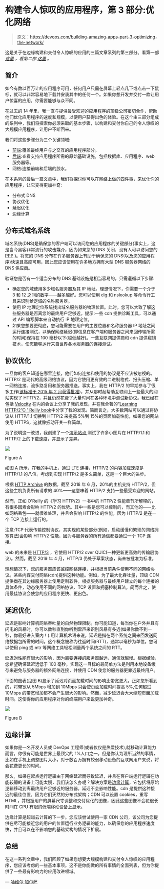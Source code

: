 # 构建令人惊叹的应用程序，第 3 部分:优化网络

> 原文：<https://devops.com/building-amazing-apps-part-3-optimizing-the-network/>

这是关于在边缘构建和交付令人惊叹的应用的三篇文章系列的第三部分。看第一部 [*这里*](https://devops.com/building-amazing-apps-part-1-optimizing-the-front-end/) *，看第二部* [*这里*](https://devops.com/building-amazing-apps-part-2-optimizing-the-back-end) *。*

## **简介**

如今有数以百万计的应用程序可用，任何用户只需在屏幕上轻点几下或点击一下鼠标，就可以非常容易地下载并安装其中的任何一个。如果你想开发并交付一款让用户惊喜的应用，你需要能够与众不同。

在过去的 14 年里，我一直与提供最受欢迎的应用程序的顶级公司密切合作，帮助他们优化应用程序的速度和规模，以便用户获得出色的体验。在这个由三部分组成的系列中，我们将探索你必须采取的基本步骤，以构建和交付你自己的令人惊叹的大规模应用程序，让用户不断回来。

我们将这些步骤分为三个关键领域:

*   [前端](https://devops.com/building-amazing-apps-part-1-optimizing-the-front-end/):覆盖最终用户与之交互的应用程序部分。
*   [后端](https://devops.com/building-amazing-apps-part-2-optimizing-the-back-end/):查看支持应用程序所需的原始基础设施，包括数据库、应用程序、web 服务器等。
*   网络:连接前端和后端的胶水。

在本系列的最后一篇文章中，我们将探讨你可以在网络上做的四件事，来优化你的应用程序，让它变得更加神奇:

*   分布式 DNS
*   协议优化
*   延迟优化
*   边缘计算

## **分布式域名系统**

域名系统(DNS)是确保您的客户端可以访问您的应用程序的关键部分(事实上，这是当今黑客非常流行的攻击媒介，因为如果您的 DNS 关闭，没有人可以访问您的 [PPP](https://en.wikipedia.org/wiki/Point-to-Point_Protocol) )。将您的 DNS 分布在许多服务器上有助于确保您的 DNS(以及您的应用程序)快速且高度可用，因此您应该使用在许多地方拥有大型 DNS 服务器网络的 DNS 供应商。

验证您是否有一个适当分布的 DNS 基础设施是相当容易的。只需遵循以下步骤:

*   确定您的域使用多少域名服务器及其 IP 地址。理想情况下，你需要一个介于 3 和 12 之间的数字——越多越好。您可以使用 dig 和 nslookup 等命令行工具来识别给定域的名称服务器。
*   使用 IP 地理定位系统找出域名服务器的物理位置。此时，您可以大致了解这些服务器是否离您的最终用户足够近。提示:一些 cdn 提供诊断工具，可以通过 API 编写脚本来自动执行 IP 地理定位。
*   如果您想要更彻底，您可能需要在用户的主要位置和名称服务器 IP 地址之间运行连接测试，以确保网络延迟(即信息在客户端和服务器之间来回传输所需的时间)保持在 100 毫秒以下(越低越好)。一些互联网提供商和 cdn 提供窥镜技术，使您能够运行来自世界各地服务器的连接测试。

## **协议优化**

一旦你的客户知道在哪里连接，他们如何连接和使用的协议是不应该被忽视的。HTTP/2 是现代的高级网络协议，因为它使用更有效的二进制格式、报头压缩、单一网络连接、流多路复用和服务器推送。事实上，我在 HTTP/2 的早期参与了很多工作([该标准于 2015 年 2 月获得批准](https://www.mnot.net/blog/2015/02/18/http2))，并从那时起帮助互联网上一些最大的网站实现了 HTTP/2，并且仍然花费了大量时间在各种环境中测试新协议。我已经在包括 [Velocity](https://conferences.oreilly.com/velocity/vl-eu-2016/public/schedule/detail/52820) 在内的会议上分享了我的发现，并在我合著的“[Learning HTTP/2”O ' Reilly book](https://amzn.to/2TJbpUU)中分享了我的发现。简而言之，大多数网站可以通过将协议从 HTTP/1.1 切换到 HTTP/2 来提高 5%到 15%的页面加载性能，如果您的网站使用 HTTPS，这就像扳动开关一样简单。

为了说明这一改进，我创建了一个[演示站点](https://http2.akamai.com/),测试了许多小图片在 HTTP/1.1 和 HTTP/2 上的下载速度，并显示了差异。

![](img/d828ff1d05fd705a0ff6e44765917e87.png)

Figure A

如图 A 所示，在我的手机上，通过 LTE 连接，HTTP/2 的内容加载速度是 HTTP/1.1 的八倍。考虑到实现 HTTP/2 是多么简单，这是一个巨大的进步。

根据 [HTTP Archive](https://httparchive.org/) 的数据，截至 2018 年 6 月，20%的主机支持 HTTP/2，但这些主机负责所有请求的 40%——这意味着 HTTP/2 支持一些最受欢迎的网站。

然而，正如 O'Reilly 的《学习 HTTP/2》一书中的 HTTP/2 性能章节所解释的，有很多因素会影响 HTTP/2 的优势。其中一些是您可以控制的，而其他的——比如网络丢包——就很难处理，并且会影响 HTTP/2 的性能，因为 HTTP/2 是在一个 TCP 连接上运行的。

注意:TCP 代表传输控制协议，其实现的某些部分(例如，启动缓慢和繁琐的网络拥塞算法)会影响 HTTP/2 性能，因为与服务器的所有通信都要通过一个 TCP 连接。

web 的未来是 [HTTP/3](https://en.wikipedia.org/wiki/HTTP/3) ，它使用 HTTP/2 over QUIC(一种更新更高效的传输层协议)。然而，截至 2019 年 4 月，HTTP/3 仍处于草案状态，尚未被批准为标准。

理想情况下，您的服务器应该监控网络连接，并根据当前条件使用不同的网络协议。某些内容交付网络(cdn)提供这种功能。例如，为了最大化吞吐量，顶级 CDN 提供商在其边缘服务器上使用定制软件，根据服务器与最终用户建立的每个连接的具体条件，动态使用不同的网络协议、TCP 设置和拥塞控制算法。简而言之，使用最佳协议会使您的应用程序更快、更出色。

## **延迟优化**

延迟是影响计算机网络吞吐量的自然物理限制。你可能知道，每当你在户外并且有闪电的风暴时，你可以数秒直到你听到雷声来识别风暴有多近(如果你数不到一秒，你最好进入室内！).用计算机术语来说，延迟是指在两个系统之间来回发送网络数据包所需的时间。这个概念被称为往返时间(RTT)，通常以毫秒为单位。您可以使用 ping 或 mtr 等网络工具轻松测量两个系统之间的 RTT。

延迟对性能有很大的影响，因为离要连接的服务器越远，通信就越慢。根据经验，您希望确保延迟远低于 100 毫秒。实现这一目标的最简单方法是利用本地设备缓存来避免与服务器的额外网络连接，并使用 CDN 使您的服务器更靠近最终用户。

下面的图表(见图 B)显示了延迟对页面加载时间的影响比带宽更大。正如您所看到的，将带宽从 5Mbps 增加到 10Mbps 只会使页面加载时间提高 5%,任何超过 10Mbps 的带宽增加都不会产生很大的影响。然而，减少延迟会大大缩短页面加载时间。这使得你的应用程序对你的终端用户来说更加神奇。

![](img/87f1e82f9a5e4905d473ee239bbb021f.png)

Figure B

## **边缘计算**

如果你是一名开发人员或 DevOps 工程师(或者仅仅是热爱技术),就移动计算能力而言，你很有可能是世界上最顶尖的 1%人口之一。但是你认为理所当然的事情，比如在手机上调整图片大小，对于数百万拥有较弱移动设备的互联网用户来说，将会花费更长的时间。

那么，如果在起点运行逻辑由于网络延迟而导致延迟，并且在客户端运行逻辑在功能较弱的设备上可能太慢，我们该怎么办呢？解决方案是[边缘计算](https://en.wikipedia.org/wiki/Edge_computing)，它包括将原始逻辑移动到离最终用户足够近的服务器，延迟不会影响性能。cdn 是提供这种接近的最佳位置，因为它们天然的分布式架构；CDN 可以设置 cookies，重写 HTML，并根据用户的屏幕尺寸调整和交付优化的图像，因此这些图像不会花很长时间在 CPU 有限的低端移动设备上显示。

边缘计算是超越云计算的下一步。您应该尝试使用一家 CDN 公司，该公司为您提供在尽可能接近您的用户的位置运行业务逻辑的能力，以确保您的应用程序速度快，并且可以在不影响您的基础架构的情况下扩展。

## **总结**

在这一系列文章中，我们回顾了如果您想要大规模构建和交付令人惊叹的应用程序，您应该考虑的一些基本事项。这不是你能做的所有事情的全面列表，但为你提供了一些最有影响力的应用改进领域。

— [哈维尔·加尔萨](https://devops.com/author/javier-garza/)